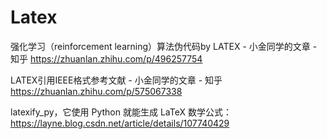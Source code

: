 # Latex

强化学习（reinforcement learning）算法伪代码by LATEX - 小金同学的文章 - 知乎
https://zhuanlan.zhihu.com/p/496257754

LATEX引用IEEE格式参考文献 - 小金同学的文章 - 知乎
https://zhuanlan.zhihu.com/p/575067338

latexify_py，它使用 Python 就能生成 LaTeX 数学公式：
https://layne.blog.csdn.net/article/details/107740429
